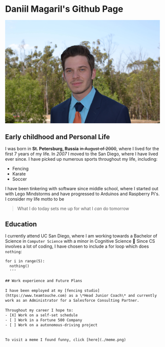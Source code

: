 # Daniil Magaril's Github Page

![](ProfPic.JPG)

## Early childhood and Personal Life

I was born in **St. Petersburg, Russia** ~~in August of 2000~~, where I lived for the first 7 years of my life. In *2007* I moved to the San Diego, where I have lived ever since.
I have picked up numerous sports throughout my life, including:

- Fencing
- Karate
- Soccer

I have been tinkering with software since middle school, where I started out with Lego Mindstorms and have progressed to Arduinos and Raspberry Pi's. I consider my life motto to be
> What I do today sets me up for what I *can* do tomorrow

## Education

I currently attend UC San Diego, where I am working towards a Bachelor of Science in `Computer Science` with a minor in Cognitive Science :brain:
Since CS involves a lot of coding, I have chosen to include a for loop which does `nothing`:

```
for i in range(5):
  nothing()
  '''

## Work experience and Future Plans

I have been employed at my [fencing studio](https://www.teamtouche.com) as a \*Head Junior Coach\* and currently work as an Administrator for a Salesforce Consulting Partner.

Throughout my career I hope to:
- [X] Work on a self-set schedule
- [ ] Work in a Fortune 500 Company
- [ ] Work on a autonomous-driving project


To visit a meme I found funny, click [here](./meme.png)